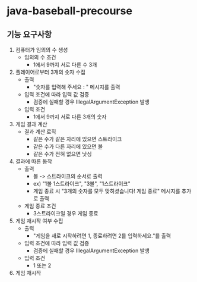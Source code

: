 # java-baseball-precourse

## 기능 요구사항

1. 컴퓨터가 임의의 수 생성
   - 임의의 수 조건
      - 1에서 9까지 서로 다른 수 3개
2. 플레이어로부터 3개의 숫자 수집
   - 출력
     - "숫자를 입력해 주세요 : " 메시지를 출력
   - 입력 조건에 따라 입력 값 검증
     - 검증에 실패할 경우 IllegalArgumentException 발생
   - 입력 조건
     - 1에서 9까지 서로 다른 3개의 숫자
3. 게임 결과 계산
   - 결과 계산 로직 
      - 같은 수가 같은 자리에 있으면 스트라이크 
      - 같은 수가 다른 자리에 있으면 볼 
      - 같은 수가 전혀 없으면 낫싱
4. 결과에 따른 동작
   - 출력
     - 볼 -> 스트라이크의 순서로 출력
     - ex) "1볼 1스트라이크", "3볼", "1스트라이크"
     - 게임 종료 시 "3개의 숫자를 모두 맞히셨습니다! 게임 종료" 메시지를 추가로 출력
   - 게임 종료 조건
     - 3스트라이크일 경우 게임 종료
5. 게임 재시작 여부 수집
   - 출력
     - "게임을 새로 시작하려면 1, 종료하려면 2를 입력하세요."를 출력
   - 입력 조건에 따라 입력 값 검증
     - 검증에 실패할 경우 IllegalArgumentException 발생
   - 입력 조건
     - 1 또는 2
6. 게임 재시작